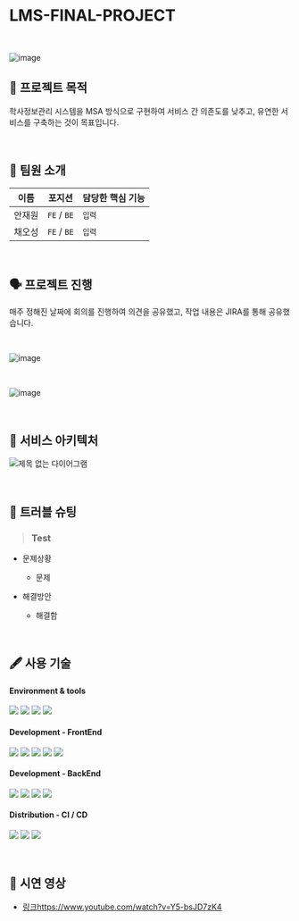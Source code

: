 # LMS-FINAL-PROJECT
<br/>

![image](https://github.com/LMS-Final-Projects/.github/assets/67565707/19b03332-c371-4418-a9e0-830ed437de42)

## 📌 프로젝트 목적 
학사정보관리 시스템을 MSA 방식으로 구현하여 서비스 간 의존도를 낮추고, 유연한 서비스를 구축하는 것이 목표입니다.

<br/>

## 👥 팀원 소개 
| 이름       | 포지션       | 담당한 핵심 기능          |
| ---------- | ------------ | ----------------------------------------|
| 안재원 | `FE` / `BE` | `입력` | 
| 채오성 | `FE` / `BE` | `입력` | 

<br/>

## 🗣️ 프로젝트 진행 
매주 정해진 날짜에 회의를 진행하여 의견을 공유했고, 작업 내용은 JIRA를 통해 공유했습니다.

<br/>

![image](https://github.com/LMS-Final-Projects/.github/assets/67565707/b0e0909c-e4a9-4a6f-a7d9-13316f69d080)

<br/>

![image](https://github.com/LMS-Final-Projects/.github/assets/67565707/37f077e3-7c31-468b-838d-cdc61c52a8df)

<br/>

## 📁 서비스 아키텍처 
![제목 없는 다이어그램](https://github.com/LMS-Final-Projects/.github/assets/67565707/10fedad3-aaf6-4ba3-993d-939abd4cf3da)

<br/>

## 🚀 트러블 슈팅

> ### Test
> 
 * 문제상황
   + 문제

 * 해결방안
   + 해결함

<br/>

## 🖋️ 사용 기술 
#### Environment & tools
<img src="https://img.shields.io/badge/IntelliJ-000000?style=flat&logo=intellijidea&logoColor=white"> <img src="https://img.shields.io/badge/Github-181717?style=flat&logo=github&logoColor=white"> <img src="https://img.shields.io/badge/Slack-4A154B?style=flat&logo=slack&logoColor=white"> <img src="https://img.shields.io/badge/Notion-000000?style=flat&logo=notion&logoColor=white"> 

#### Development - FrontEnd
<img src="https://img.shields.io/badge/Javascript-F7DF1E?style=flat&logo=javascript&logoColor=white"> <img src="https://img.shields.io/badge/React-61DAFB?style=flat&logo=react&logoColor=white"> <img src="https://img.shields.io/badge/Axios-5A29E4?style=flat&logo=axios&logoColor=white"> <img src="https://img.shields.io/badge/Nginx-009639?style=flat&logo=nginx&logoColor=white"> <img src="https://img.shields.io/badge/Redux-764ABC?style=flat&logo=redux&logoColor=white">

#### Development - BackEnd
<img src="https://img.shields.io/badge/Springboot-6DB33F?style=flat&logo=springboot&logoColor=white"> <img src="https://img.shields.io/badge/SpringbootJpa-6DB33F?style=flat&logo=springboot&logoColor=white"> <img src="https://img.shields.io/badge/Jsonwebtokens-000000?style=flat&logo=jsonwebtokens&logoColor=white"> <img src="https://img.shields.io/badge/Gradle-02303A?style=flat&logo=gradle&logoColor=white"> 

#### Distribution - CI / CD
<img src="https://img.shields.io/badge/Googlecloud-4285F4?style=flat&logo=googlecloud&logoColor=white"> <img src="https://img.shields.io/badge/Linux-FCC624?style=flat&logo=linux&logoColor=white"> <img src="https://img.shields.io/badge/jenkins-D24939?style=flat&logo=jenkins&logoColor=white">  

<br/>

## 📸 시연 영상 
- [링크](https://www.youtube.com/watch?v=Y5-bsJD7zK4)https://www.youtube.com/watch?v=Y5-bsJD7zK4







